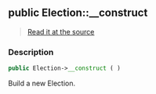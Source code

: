 ## public Election::__construct

> [Read it at the source](https://github.com/julien-boudry/Condorcet/blob/master/src/Election.php#L95)

### Description    

```php
public Election->__construct ( )
```

Build a new Election.
    